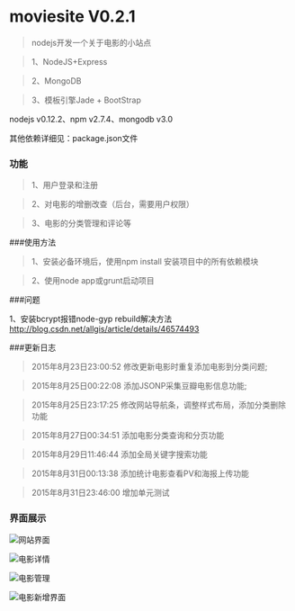 # moviesite V0.2.1
>nodejs开发一个关于电影的小站点

>1、NodeJS+Express

>2、MongoDB

>3、模板引擎Jade + BootStrap

nodejs v0.12.2、npm v2.7.4、mongodb v3.0

其他依赖详细见：package.json文件

### 功能

>1、用户登录和注册

>2、对电影的增删改查（后台，需要用户权限）

>3、电影的分类管理和评论等

###使用方法

>1、安装必备环境后，使用npm install 安装项目中的所有依赖模块

>2、使用node app或grunt启动项目

###问题

1、安装bcrypt报错node-gyp rebuild解决方法
	http://blog.csdn.net/allgis/article/details/46574493

###更新日志

>2015年8月23日23:00:52 修改更新电影时重复添加电影到分类问题;

>2015年8月25日00:22:08 添加JSONP采集豆瓣电影信息功能;

>2015年8月25日23:17:25 修改网站导航条，调整样式布局，添加分类删除功能

>2015年8月27日00:34:51 添加电影分类查询和分页功能

>2015年8月29日11:46:44 添加全局关键字搜索功能

>2015年8月31日00:13:38 添加统计电影查看PV和海报上传功能

>2015年8月31日23:46:00 增加单元测试

### 界面展示

![网站界面][1]

![电影详情][2]

![电影管理][3]

![电影新增界面][4]


[1]: https://github.com/giscafer/moviesite/blob/master/public/upload/intro.png
[2]: https://github.com/giscafer/moviesite/blob/master/public/upload/intro_movie_detail.png
[3]: https://github.com/giscafer/moviesite/blob/master/public/upload/intro_movie_admin.png
[4]: https://github.com/giscafer/moviesite/blob/master/public/upload/intro_movie_add.png
